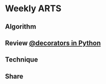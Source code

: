 # Weekly ARTS

## Algorithm

## Review [@decorators in Python](https://hackernoon.com/decorators-in-python-8fd0dce93c08)

## Technique

## Share
